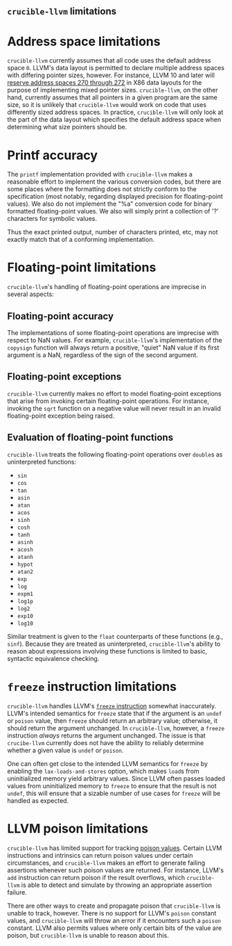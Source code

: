 `crucible-llvm` limitations
---------------------------

Address space limitations
=========================

`crucible-llvm` currently assumes that all code uses the default address space
`0`. LLVM's data layout is permitted to declare multiple address spaces with
differing pointer sizes, however. For instance, LLVM 10 and later will
[reserve address spaces 270 through 272](https://reviews.llvm.org/D64931) in
X86 data layouts for the purpose of implementing mixed pointer sizes.
`crucible-llvm`, on the other hand, currently assumes that all pointers in a
given program are the same size, so it is unlikely that `crucible-llvm` would
work on code that uses differently sized address spaces. In practice,
`crucible-llvm` will only look at the part of the data layout which specifies
the default address space when determining what size pointers should be.


Printf accuracy
=====================

The `printf` implementation provided with `crucible-llvm` makes a
reasonable effort to implement the various conversion codes, but there
are some places where the formatting does not strictly conform to
the specification (most notably, regarding displayed precision for
floating-point values). We also do not implement the "%a" conversion
code for binary formatted floating-point values.
We also will simply print a collection of '?' characters for symbolic
values.

Thus the exact printed output, number of characters printed, etc,
may not exactly match that of a conforming implementation.


Floating-point limitations
==========================

`crucible-llvm`'s handling of floating-point operations are imprecise in
several aspects:

## Floating-point accuracy

The implementations of some floating-point operations are imprecise with
respect to NaN values. For example, `crucible-llvm`'s implementation of the
`copysign` function will always return a positive, "quiet" NaN value if its
first argument is a NaN, regardless of the sign of the second argument.

## Floating-point exceptions

`crucible-llvm` currently makes no effort to model floating-point exceptions
that arise from invoking certain floating-point operations. For instance,
invoking the `sqrt` function on a negative value will never result in an
invalid floating-point exception being raised.

## Evaluation of floating-point functions

`crucible-llvm` treats the following floating-point operations over `double`s
as uninterpreted functions:

* `sin`
* `cos`
* `tan`
* `asin`
* `atan`
* `acos`
* `sinh`
* `cosh`
* `tanh`
* `asinh`
* `acosh`
* `atanh`
* `hypot`
* `atan2`
* `exp`
* `log`
* `expm1`
* `log1p`
* `log2`
* `exp10`
* `log10`

Similar treatment is given to the `float` counterparts of these functions (e.g.,
`sinf`). Because they are treated as uninterpreted, `crucible-llvm`'s ability
to reason about expressions involving these functions is limited to basic,
syntactic equivalence checking.

`freeze` instruction limitations
================================
`crucible-llvm` handles LLVM's
[`freeze` instruction](https://releases.llvm.org/12.0.0/docs/LangRef.html#freeze-instruction)
somewhat inaccurately. LLVM's intended semantics for `freeze` state that
if the argument is an `undef` or `poison` value, then `freeze` should return
an arbitrary value; otherwise, it should return the argument unchanged. In
`crucible-llvm`, however, a `freeze` instruction _always_ returns the argument
unchanged. The issue is that `crucibe-llvm` currently does not have the ability
to reliably determine whether a given value is `undef` or `poison`.

One can often get close to the intended LLVM semantics for `freeze` by enabling
the `lax-loads-and-stores` option, which makes `load`s from uninitialized
memory yield arbitrary values. Since LLVM often passes loaded values
from uninitialized memory to `freeze` to ensure that the result is not
`undef`, this will ensure that a sizable number of use cases for
`freeze` will be handled as expected.

LLVM poison limitations
=======================
`crucible-llvm` has limited support for tracking
[poison values](https://releases.llvm.org/13.0.0/docs/LangRef.html#poisonvalues).
Certain LLVM instructions and intrinsics can return poison values under
certain circumstances, and `crucible-llvm` makes an effort to generate failing
assertions whenever such poison values are returned. For instance, LLVM's
`add` instruction can return poison if the result overflows, which
`crucible-llvm` is able to detect and simulate by throwing an appropriate
assertion failure.

There are other ways to create and propagate poison that `crucible-llvm` is
unable to track, however. There is no support for LLVM's `poison` constant
values, and `crucible-llvm` will throw an error if it encounters such a
`poison` constant. LLVM also permits values where only certain bits of the
value are poison, but `crucible-llvm` is unable to reason about this.
